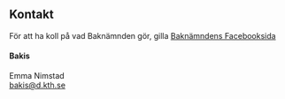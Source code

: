 ## Kontakt

För att ha koll på vad Baknämnden gör, gilla
[Baknämndens Facebooksida](www.facebook.com/baknamnden)

#### Bakis

Emma Nimstad <br>
[bakis@d.kth.se](mailto:bakis@d.kth.se)
